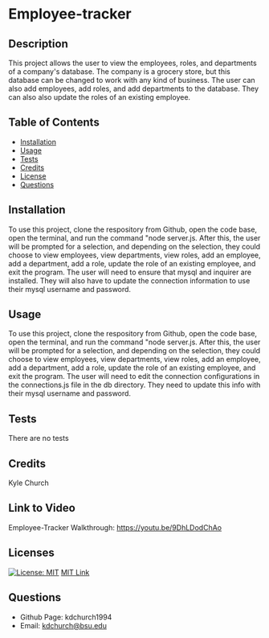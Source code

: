 # Employee-tracker

  ## Description
  This project allows the user to view the employees, roles, and departments of a company's database. The company is a grocery store, but this database can be changed to work with any kind of business. The user can also add employees, add roles, and add departments to the database. They can also also update the roles of an existing employee. 

  ## Table of Contents
  * [Installation](#installation)
  * [Usage](#usage)
  * [Tests](#tests)
  * [Credits](#credits)
  * [License](#licenses)
  * [Questions](#questions)
  
  ## Installation
  To use this project, clone the respository from Github, open the code base, open the terminal, and run the command "node server.js. After this, the user will be prompted for a selection, and depending on the selection, they could choose to view employees, view departments, view roles, add an employee, add a department, add a role, update the role of an existing employee, and exit the program. The user will need to ensure that mysql and inquirer are installed. They will also have to update the connection information to use their mysql username and password.
  
  ## Usage
  To use this project, clone the respository from Github, open the code base, open the terminal, and run the command "node server.js. After this, the user will be prompted for a selection, and depending on the selection, they could choose to view employees, view departments, view roles, add an employee, add a department, add a role, update the role of an existing employee, and exit the program. The user will need to edit the connection configurations in the connections.js file in the db directory. They need to update this info with their mysql username and password. 

  ## Tests
  There are no tests
  
  ## Credits
  Kyle Church
  
  ## Link to Video
  Employee-Tracker Walkthrough: https://youtu.be/9DhLDodChAo

  ## Licenses
  
  [![License: MIT](https://img.shields.io/badge/License-MIT-yellow.svg)](https://opensource.org/licences/MIT)
  [MIT Link](https://opensource.org/licenses/MIT)

  ## Questions
  - Github Page: kdchurch1994
  - Email: kdchurch@bsu.edu
